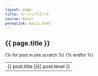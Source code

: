 ```yaml
---
layout: page
title: ベーシックコース
course: basic
permalink: basic.html
---
```


## {{ page.title }}

<table>
  <tbody>
    {% for post in site.scratch %}
      <tr>
        <td>{{ post.title }}{{ post.level }}</td>
      </tr>
    {% endfor %}
  </tbody>
</table>



